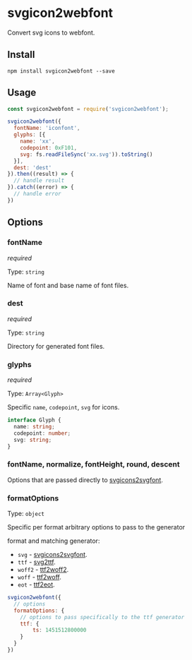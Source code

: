 # svgicon2webfont

Convert svg icons to webfont.

## Install

```
npm install svgicon2webfont --save
```

## Usage

```js
const svgicon2webfont = require('svgicon2webfont');

svgicon2webfont({
  fontName: 'iconfont',
  glyphs: [{
    name: 'xx',
    codepoint: 0xF101,
    svg: fs.readFileSync('xx.svg')).toString()
  }],
  dest: 'dest'
}).then((result) => {
  // handle result
}).catch((error) => {
  // handle error
})
```

## Options

### fontName

*required*

Type: `string`

Name of font and base name of font files.

### dest

*required*

Type: `string`

Directory for generated font files.

### glyphs

*required*

Type: `Array<Glyph>`

Specific `name`, `codepoint`, `svg` for icons.

```ts
interface Glyph {
  name: string;
  codepoint: number;
  svg: string;
}
```

### fontName, normalize, fontHeight, round, descent

Options that are passed directly to [svgicons2svgfont](https://github.com/nfroidure/svgicons2svgfont).

### formatOptions

Type: `object`

Specific per format arbitrary options to pass to the generator

format and matching generator:
- `svg` - [svgicons2svgfont](https://github.com/nfroidure/svgicons2svgfont).
- `ttf` - [svg2ttf](https://github.com/fontello/svg2ttf).
- `woff2` - [ttf2woff2](https://github.com/nfroidure/ttf2woff2).
- `woff` - [ttf2woff](https://github.com/fontello/ttf2woff).
- `eot` - [ttf2eot](https://github.com/fontello/ttf2eot).

```js
svgicon2webfont({
  // options
  formatOptions: {
  	// options to pass specifically to the ttf generator
  	ttf: {
  		ts: 1451512800000
  	}
  }
})
```
